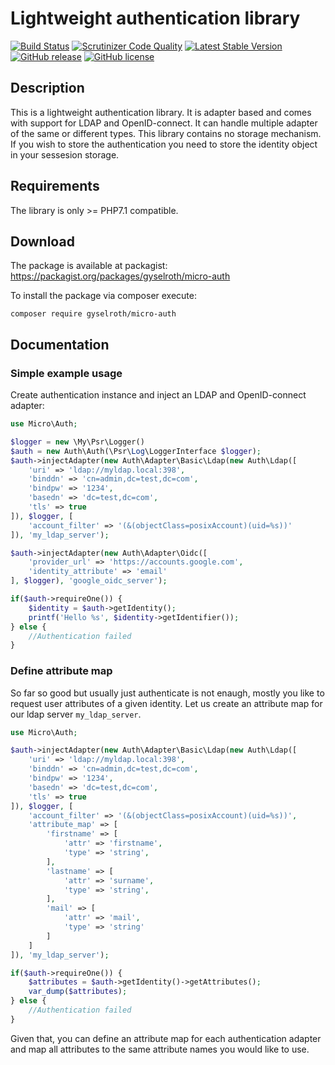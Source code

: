 # Lightweight authentication library

[![Build Status](https://travis-ci.org/gyselroth/micro-auth.svg?branch=master)](https://travis-ci.org/gyselroth/micro-auth)
[![Scrutinizer Code Quality](https://scrutinizer-ci.com/g/gyselroth/micro-auth/badges/quality-score.png?b=master)](https://scrutinizer-ci.com/g/gyselroth/micro-auth/?branch=master)
[![Latest Stable Version](https://img.shields.io/packagist/v/gyselroth/micro-auth.svg)](https://packagist.org/packages/gyselroth/micro-auth)
[![GitHub release](https://img.shields.io/github/release/gyselroth/micro-auth.svg)](https://github.com/gyselroth/micro-auth/releases)
[![GitHub license](https://img.shields.io/badge/license-MIT-blue.svg)](https://raw.githubusercontent.com/gyselroth/micro-auth/master/LICENSE)

## Description
This is a lightweight authentication library. It is adapter based and comes with support for LDAP and OpenID-connect. 
It can handle multiple adapter of the same or different types. 
This library contains no storage mechanism. If you wish to store the authentication you need to store the identity object in your sessesion storage.

## Requirements
The library is only >= PHP7.1 compatible.

## Download
The package is available at packagist: https://packagist.org/packages/gyselroth/micro-auth

To install the package via composer execute:
```
composer require gyselroth/micro-auth
```

## Documentation

### Simple example usage

Create authentication instance and inject an LDAP and OpenID-connect adapter:

```php
use Micro\Auth;

$logger = new \My\Psr\Logger()
$auth = new Auth\Auth(\Psr\Log\LoggerInterface $logger);
$auth->injectAdapter(new Auth\Adapter\Basic\Ldap(new Auth\Ldap([
    'uri' => 'ldap://myldap.local:398',
    'binddn' => 'cn=admin,dc=test,dc=com',
    'bindpw' => '1234',
    'basedn' => 'dc=test,dc=com',
    'tls' => true
]), $logger, [
    'account_filter' => '(&(objectClass=posixAccount)(uid=%s))'
]), 'my_ldap_server');

$auth->injectAdapter(new Auth\Adapter\Oidc([
    'provider_url' => 'https://accounts.google.com',
    'identity_attribute' => 'email'
], $logger), 'google_oidc_server');

if($auth->requireOne()) {
    $identity = $auth->getIdentity();
    printf('Hello %s', $identity->getIdentifier());
} else {
    //Authentication failed
}
```

### Define attribute map

So far so good but usually just authenticate is not enaugh, mostly you like to request user attributes of a given identity.
Let us create an attribute map for our ldap server `my_ldap_server`.

```php
use Micro\Auth;

$auth->injectAdapter(new Auth\Adapter\Basic\Ldap(new Auth\Ldap([
    'uri' => 'ldap://myldap.local:398',
    'binddn' => 'cn=admin,dc=test,dc=com',
    'bindpw' => '1234',
    'basedn' => 'dc=test,dc=com',
    'tls' => true
]), $logger, [
    'account_filter' => '(&(objectClass=posixAccount)(uid=%s))',
    'attribute_map' => [
        'firstname' => [
            'attr' => 'firstname',
            'type' => 'string',
        ],
        'lastname' => [
            'attr' => 'surname',
            'type' => 'string',
        ],
        'mail' => [
            'attr' => 'mail',
            'type' => 'string'
        ]
    ]
]), 'my_ldap_server');

if($auth->requireOne()) {
    $attributes = $auth->getIdentity()->getAttributes();
    var_dump($attributes);
} else {
    //Authentication failed
}
```

Given that, you can define an attribute map for each authentication adapter and map all attributes to the same attribute names you would like to use.
#
#
#
#
#
#